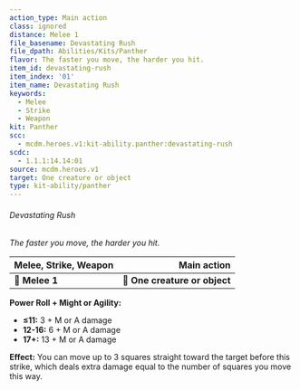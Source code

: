 ```yaml
---
action_type: Main action
class: ignored
distance: Melee 1
file_basename: Devastating Rush
file_dpath: Abilities/Kits/Panther
flavor: The faster you move, the harder you hit.
item_id: devastating-rush
item_index: '01'
item_name: Devastating Rush
keywords:
  - Melee
  - Strike
  - Weapon
kit: Panther
scc:
  - mcdm.heroes.v1:kit-ability.panther:devastating-rush
scdc:
  - 1.1.1:14.14:01
source: mcdm.heroes.v1
target: One creature or object
type: kit-ability/panther
---
```


###### Devastating Rush

*The faster you move, the harder you hit.*

| **Melee, Strike, Weapon** |               **Main action** |
| ------------------------- | ----------------------------: |
| **📏 Melee 1**            | **🎯 One creature or object** |

**Power Roll + Might or Agility:**

- **≤11:** 3 + M or A damage
- **12-16:** 6 + M or A damage
- **17+:** 13 + M or A damage

**Effect:** You can move up to 3 squares straight toward the target before this strike, which deals extra damage equal to the number of squares you move this way.
